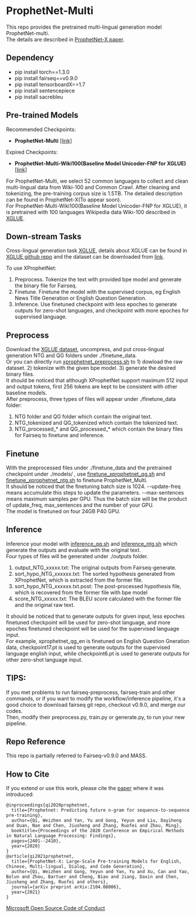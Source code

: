 # ProphetNet-Multi

This repo provides the pretrained multi-lingual generation model ProphetNet-multi.  
The details are described in [ProphetNet-X paper](https://arxiv.org/abs/2104.08006).

## Dependency

- pip install torch==1.3.0  
- pip install fairseq==v0.9.0  
- pip install tensorboardX==1.7  
- pip install sentencepiece  
- pip install sacrebleu

## Pre-trained Models

Recommended Checkpoints:
- **ProphetNet-Multi** [[link]](https://msraprophetnet.blob.core.windows.net/prophetnet/release_checkpoints/prophetnet_multi.pt)

Expired Checkpoints:
- **ProphetNet-Multi-Wiki100(Baseline Model Unicoder-FNP for XGLUE)** [[link]](https://msraprophetnet.blob.core.windows.net/prophetnet/release_checkpoints/prophetnet_multi_wiki100.pt)

For ProphetNet-Multi, we select 52 common languages to collect and clean multi-lingual data from Wiki-100 and Common Crawl. After cleaning and tokenizing, the pre-training corpus size is 1.5TB. The detailed description can be found in ProphetNet-X(To appear soon).  
For ProphetNet-Multi-Wiki100(Baseline Model Unicoder-FNP for XGLUE), it is pretrained with 100 languages Wikipedia data Wiki-100 described in [XGLUE](https://arxiv.org/abs/2004.01401).


## Down-stream Tasks
Cross-lingual generation task [XGLUE](https://arxiv.org/abs/2004.01401), details about XGLUE can be found in [XGLUE github repo](https://github.com/microsoft/XGLUE) and the dataset can be downloaded from [link](https://microsoft.github.io/XGLUE/).  

To use XProphetNet:  
1) Preprocess. Tokenize the text with provided bpe model and generate the binary file for Fairseq.  
2) Finetune. Finetune the model with the supervised corpus, eg English News Title Generation or English Question Generation.
3) Inference. Use finetuned checkpoint with less epoches to generate outputs for zero-shot languages, and checkpoint with more epoches for supervised language.


## Preprocess
Download the [XGLUE dataset](https://microsoft.github.io/XGLUE/), uncompress, and put cross-lingual generation NTG and QG folders under ./finetune_data.  
Or you can directly run [xprophetnet_preprocess.sh](https://github.com/microsoft/ProphetNet/blob/master/ProphetNet_Multi/xprophetnet_preprocess.sh) to 1) dowload the raw dataset. 2) tokenize with the given bpe model. 3) generate the desired binary files.  
It should be noticed that although XProphetNet support maximum 512 input and output tokens, first 256 tokens are kept to be consistent with other baseline models.  
After preprocess, three types of files will appear under ./finetune_data folder:  
1) NTG folder and QG folder which contain the original text. 
2) NTG_tokenized and QG_tokenized which contain the tokenized text.  
3) NTG_processed_* and QG_processed_* which contain the binary files for Fairseq to finetune and inference.

## Finetune
With the preprocessed files under ./finetune_data and the pretrained checkpoint under ./models/ , use [finetune_xprophetnet_qg.sh](https://github.com/microsoft/ProphetNet/blob/master/ProphetNet_Multi/finetune_xprophetnet_qg.sh) and [finetune_xprophetnet_ntg.sh](https://github.com/microsoft/ProphetNet/blob/master/ProphetNet_Multi/finetune_xprophetnet_ntg.sh) to finetune ProphetNet_Multi.  
It should be noticed that the finetuning batch size is 1024. 
--update-freq means accumulate this steps to update the parameters. 
--max-sentences means maximum samples per GPU. 
Thus the batch size will be the product of update_freq, max_sentences and the number of your GPU.  
The model is finetuned on four 24GB P40 GPU.

## Inference
Inference your model with [inference_qg.sh](https://github.com/microsoft/ProphetNet/blob/master/ProphetNet_Multi/inference_qg.sh) and [inference_ntg.sh](https://github.com/microsoft/ProphetNet/blob/master/ProphetNet_Multi/finetune_xprophetnet_ntg.sh) which generate the outputs and evaluate with the original text.  
Four types of files will be generated under ./outputs folder.  
1) output_NTG_xxxxx.txt: The original outputs from Fairseq-generate.  
2) sort_hypo_NTG_xxxxxx.txt: The sorted hypothesis generated from XProphetNet, which is extracted from the former file.  
3) sort_hypo_NTG_xxxxxx.txt.post: The post-processed hypothesis file, which is recovered from the former file with bpe model
4) score_NTG_xxxxx.txt: The BLEU score  calculated with the former file and the original raw text.

It should be noticed that to generate outputs for given input, less epoches finetuned checkpoint will be used for zero-shot language,
and more epoches finetuned checkpoint will be used for the supervised language input.  
For example, xprophetnet_qg_en is finetuned on English Question Gneration data, 
checkpoint17.pt is used to generate outputs for the supervised language english input, 
while checkpoint6.pt is used to generate outputs for other zero-shot language input.


## TIPS:
If you met problems to run fairseq-preprocess, fairseq-train and other commands, or if you want to modify the workflow/inference pipeline, 
it's a good choice to download fairseq git repo, checkout v0.9.0, and merge our codes.   
Then, modify their preprocess.py, train.py or generate.py, to run your new pipeline. 

## Repo Reference
This repo is partially referred to Fairseq-v0.9.0 and MASS.



## How to Cite
If you extend or use this work, please cite the [paper](https://arxiv.org/pdf/2001.04063) where it was introduced:
```
@inproceedings{qi2020prophetnet,
  title={Prophetnet: Predicting future n-gram for sequence-to-sequence pre-training},
  author={Qi, Weizhen and Yan, Yu and Gong, Yeyun and Liu, Dayiheng and Duan, Nan and Chen, Jiusheng and Zhang, Ruofei and Zhou, Ming},
  booktitle={Proceedings of the 2020 Conference on Empirical Methods in Natural Language Processing: Findings},
  pages={2401--2410},
  year={2020}
}
@article{qi2021prophetnet,
  title={ProphetNet-X: Large-Scale Pre-training Models for English, Chinese, Multi-lingual, Dialog, and Code Generation},
  author={Qi, Weizhen and Gong, Yeyun and Yan, Yu and Xu, Can and Yao, Bolun and Zhou, Bartuer and Cheng, Biao and Jiang, Daxin and Chen, Jiusheng and Zhang, Ruofei and others},
  journal={arXiv preprint arXiv:2104.08006},
  year={2021}
}
```
[Microsoft Open Source Code of Conduct](https://opensource.microsoft.com/codeofconduct)
